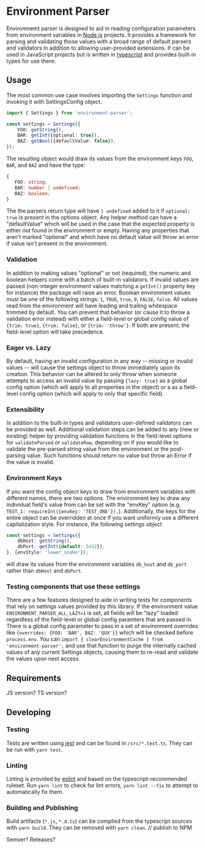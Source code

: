 # Environment Parser

Enviromnemt parser is designed to aid in reading configuration parameters from environment variables in [Node.js](https://nodejs.org/) projects.
It provides a framework for parsing and validating those values with a broad range of default parsers and validators in addition to allowing user-provided extensions.
It can be used in JavaScript projects but is written in [typescript](https://www.typescriptlang.org/) and provides built-in types for use there.

## Usage

The most common use case involves importing the `Settings` function and invoking it with SettingsConfig object.

```typescript
import { Settings } from 'environment-parser';

const settings = Settings({
    FOO: getString(),
    BAR: getInt({optional: true}),
    BAZ: getBool({defaultValue: false}),
});
```

The resulting object would draw its values from the environment keys `FOO`, `BAR`, and `BAZ` and have the type:
 ```typescript
{
    FOO: string;
    BAR: number | undefined;
    BAZ: boolean;
}
```
The the parsers return type will have `| undefined` added to it if `optional: true` is present in the options object.
Any helper method can have a "defaultValue" which will be used in the case that the expected property is either not found in the environment or empty.
Having any properties that aren't marked "optional" and which have no default value will throw an error if value isn't present in the environment.

### Validation

In addition to making values "optional" or not (required), the numeric and boolean helpers come with a batch of built-in validators.
If invalid values are passed (non-integer environment values matching a `getInt()` property key for instance) the package will raise an error.
Boolean environment values must be one of the following strings: `1`, `TRUE`, `true`, `0`, `FALSE`, `false`.
All values read from the environment will have leading and trailing whitespace trimmed by default.
You can prevent that behavior (or cause it to throw a validation error instead) with either a field-level or global config value of `{trim: true}`, `{trim: false}`, or `{trim: 'throw'}`.
If both are present, the field-level option will take precedence.

### Eager vs. Lazy

By default, having an invalid configuration in any way -- missing or invalid values -- will cause the settings object to throw immediately upon its creation.
This behavior can be altered to only throw when someone attempts to access an invalid value by passing `{lazy: true}` as a global config option (which will apply to all properties in the object) or a as a field-level config option (which will apply to only that specific field).

### Extensibility

In addition to the built-in types and validators user-defined validators can be provided as well.
Additional validation steps can be added to any (new or existing) helper by providing validation functions in the field-level options for `validateParsed` or `validateRaw`, depending on if you would like to validate the pre-parsed string value from the environment or the post-parsing value.
Such functions should return no value but throw an Error if the value is invalid.

### Environment Keys

If you want the config object keys to draw from environment variables with different names, there are two options.
The environment key to draw any individual field's value from can be set with the "envKey" option (e.g. `TEST_1: requireInt({envKey: 'TEST_ONE'}),`).
Additionally, the keys for the entire object can be overridden at once if you want uniformly use a different capitalization style.
For instance, the following settings object
```typescript
const settings = Settings({
    dbHost: getString(),
    dbPort: getInt({default: 5432}),
}, {envStyle: 'lower_snake'});
```
will draw its values from the environment variables `db_host` and `db_port` rather than `dbHost` and `dbPort`.

### Testing components that use these settings

There are a few features designed to aide in writing tests for components that rely on settings values provided by this library.
If the environment value `ENVIRONMENT_PARSER_ALL_LAZY=1` is set, all fields will be "lazy" loaded regardless of the field-level or global config paramters that are passed in.
There is a global config parameter to pass in a set of environment overrides like `{overrides: {FOO: 'BAR', BAZ: 'QUX'}}` which will be checked before `process.env`.
You can `import { clearEnvironmentCache } from 'environment-parser';` and use that function to purge the internally cached values of any current Settings objects, causing them to re-read and validate the values upon next access.

## Requirements

JS version? TS version?
## Developing

### Testing

Tests are written using [jest](https://jestjs.io/) and can be found in `/src/*.test.ts`.
They can be run with `yarn test`.

### Linting

Linting is provided by [eslint](https://eslint.org/) and based on the typescript-recommended ruleset.
Run `yarn lint` to check for lint errors, `yarn lint --fix` to attempt to automatically fix them.

### Building and Publishing

Build artifacts (`*.js`, `*.d.ts`) can be compiled from the typescript sources with `yarn build`.
They can be removed with `yarn clean`.
// publish to NPM

Semver? Releases?
